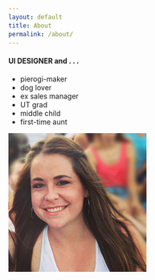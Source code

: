 ```yaml
---
layout: default
title: About
permalink: /about/
---
```


<div class="post">

  <section class="content">
   <!--  <h2 id="About">{{page.title}}</h2>
  
 -->
    <div class="about-me">
        <div class="about-container">
            <div class="about-summary">
                <!-- <h3>Casie Czapski</h3> -->
                <h4><span class="dark-blue">UI DESIGNER</span> and . . . </h4>
                <div>
                    <ul>
                        <li>pierogi-maker</li>
                        <li>dog lover</li>
                        <li>ex sales manager</li>
                        <li>UT grad</li>
                        <li>middle child</li>
                        <li>first-time aunt</li>
                    </ul>
                </div> 
            </div>
            <div class="about-photo">
                <img alt="Casie Czapski" src="/images/casie2.jpg">
            </div>
        </div>
    </div>
    

  </section>

</div>
